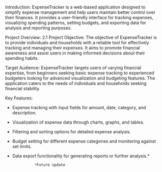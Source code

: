 Introduction:
ExpenseTracker is a web-based application designed to simplify expense management and help users maintain better control over their finances. It provides a user-friendly interface for tracking expenses, visualizing spending patterns, setting budgets, and exporting data for analysis and reporting purposes.

Project Overview:
2.1 Project Objective:
The objective of ExpenseTracker is to provide individuals and households with a reliable tool for effectively tracking and managing their expenses. It aims to promote financial awareness and assist users in making informed decisions about their spending habits.

Target Audience:
ExpenseTracker targets users of varying financial expertise, from beginners seeking basic expense tracking to experienced budgeters looking for advanced visualization and budgeting features. The application caters to the needs of individuals and households seeking financial stability.

Key Features:
- Expense tracking with input fields for amount, date, category, and description.
- Visualization of expense data through charts, graphs, and tables.
- Filtering and sorting options for detailed expense analysis.
- Budget setting for different expense categories and monitoring against set limits.
- Data export functionality for generating reports or further analysis.*


                *Future update 